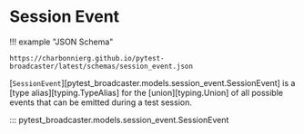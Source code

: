 # Session Event

!!! example "JSON Schema"

    https://charbonnierg.github.io/pytest-broadcaster/latest/schemas/session_event.json


[`SessionEvent`][pytest_broadcaster.models.session_event.SessionEvent] is a [type alias][typing.TypeAlias] for the [union][typing.Union] of all possible events that can be emitted during a test session.

::: pytest_broadcaster.models.session_event.SessionEvent


<style>
  .md-content__button {
    display: none;
  }
</style>